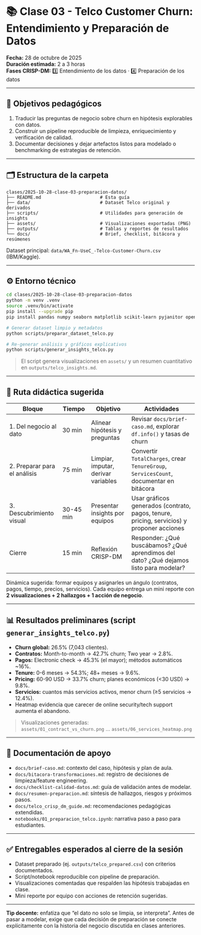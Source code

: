 # 📚 Clase 03 - Telco Customer Churn: Entendimiento y Preparación de Datos

**Fecha:** 28 de octubre de 2025  
**Duración estimada:** 2 a 3 horas  
**Fases CRISP-DM:** 3️⃣ Entendimiento de los datos · 4️⃣ Preparación de los datos

---

## 🎯 Objetivos pedagógicos
1. Traducir las preguntas de negocio sobre churn en hipótesis explorables con datos.
2. Construir un pipeline reproducible de limpieza, enriquecimiento y verificación de calidad.
3. Documentar decisiones y dejar artefactos listos para modelado o benchmarking de estrategias de retención.

---

## 🗂️ Estructura de la carpeta

```
clases/2025-10-28-clase-03-preparacion-datos/
├── README.md                      # Esta guía
├── data/                          # Dataset Telco original y derivados
├── scripts/                       # Utilidades para generación de insights
├── assets/                        # Visualizaciones exportadas (PNG)
├── outputs/                       # Tablas y reportes de resultados
└── docs/                          # Brief, checklist, bitácora y resúmenes
```

Dataset principal: `data/WA_Fn-UseC_-Telco-Customer-Churn.csv` (IBM/Kaggle).

---

## ⚙️ Entorno técnico

```bash
cd clases/2025-10-28-clase-03-preparacion-datos
python -m venv .venv
source .venv/bin/activate
pip install --upgrade pip
pip install pandas numpy seaborn matplotlib scikit-learn pyjanitor openpyxl

# Generar dataset limpio y metadatos
python scripts/preparar_dataset_telco.py

# Re-generar análisis y gráficos explicativos
python scripts/generar_insights_telco.py
```

> El script genera visualizaciones en `assets/` y un resumen cuantitativo en `outputs/telco_insights.md`.

---

## 🧭 Ruta didáctica sugerida

| Bloque | Tiempo | Objetivo | Actividades |
|--------|--------|----------|-------------|
| 1. Del negocio al dato | 30 min | Alinear hipótesis y preguntas | Revisar `docs/brief-caso.md`, explorar `df.info()` y tasas de churn |
| 2. Preparar para el análisis | 75 min | Limpiar, imputar, derivar variables | Convertir `TotalCharges`, crear `TenureGroup`, `ServicesCount`, documentar en bitácora |
| 3. Descubrimiento visual | 30-45 min | Presentar insights por equipos | Usar gráficos generados (contrato, pagos, tenure, pricing, servicios) y proponer acciones |
| Cierre | 15 min | Reflexión CRISP-DM | Responder: ¿Qué buscábamos? ¿Qué aprendimos del dato? ¿Qué dejamos listo para modelar? |

Dinámica sugerida: formar equipos y asignarles un ángulo (contratos, pagos, tiempo, precios, servicios). Cada equipo entrega un mini reporte con **2 visualizaciones + 2 hallazgos + 1 acción de negocio**.

---

## 📊 Resultados preliminares (script `generar_insights_telco.py`)
- **Churn global:** 26.5% (7,043 clientes).
- **Contratos:** Month-to-month → 42.7% churn; Two year → 2.8%.
- **Pagos:** Electronic check → 45.3% (el mayor); métodos automáticos ~16%.
- **Tenure:** 0-6 meses → 54.3%; 48+ meses → 9.6%.
- **Pricing:** 60-90 USD → 33.7% churn; planes económicos (<30 USD) → 9.8%.
- **Servicios:** cuantos más servicios activos, menor churn (≥5 servicios → 12.4%).
- Heatmap evidencia que carecer de online security/tech support aumenta el abandono.

> Visualizaciones generadas:  
> `assets/01_contract_vs_churn.png` … `assets/06_services_heatmap.png`

---

## 📝 Documentación de apoyo
- `docs/brief-caso.md`: contexto del caso, hipótesis y plan de aula.
- `docs/bitacora-transformaciones.md`: registro de decisiones de limpieza/feature engineering.
- `docs/checklist-calidad-datos.md`: guía de validación antes de modelar.
- `docs/resumen-preparacion.md`: síntesis de hallazgos, riesgos y próximos pasos.
- `docs/telco_crisp_dm_guide.md`: recomendaciones pedagógicas extendidas.
- `notebooks/01_preparacion_telco.ipynb`: narrativa paso a paso para estudiantes.

---

## ✅ Entregables esperados al cierre de la sesión
- Dataset preparado (ej. `outputs/telco_prepared.csv`) con criterios documentados.
- Script/notebook reproducible con pipeline de preparación.
- Visualizaciones comentadas que respalden las hipótesis trabajadas en clase.
- Mini reporte por equipo con acciones de retención sugeridas.

---

**Tip docente:** enfatiza que “el dato no solo se limpia, se interpreta”. Antes de pasar a modelar, exige que cada decisión de preparación se conecte explícitamente con la historia del negocio discutida en clases anteriores.
